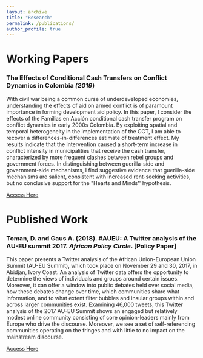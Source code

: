 ```yaml
---
layout: archive
title: "Research"
permalink: /publications/
author_profile: true
---
```



Working Papers
============

### The Effects of Conditional Cash Transfers on Conflict Dynamics in Colombia _(2019_)
With civil war being a common curse of underdeveloped economies, understanding the effects of aid 
on armed conflict is of paramount importance in forming development aid policy. In this paper, I 
consider the effects of the Familias en Acción conditional cash transfer program on conflict dynamics 
in early 2000s Colombia. By exploiting spatial and temporal heterogeneity in the implementation of the 
CCT, I am able to recover a differences-in-differences estimate of treatment effect. My results indicate
 that the intervention caused a short-term increase in conflict intensity in municipalities that receive
  the cash transfer, characterized by more frequent clashes between rebel groups and government forces. 
  In distinguishing between guerilla-side and government-side mechanisms, I find suggestive evidence that
   guerilla-side mechanisms are salient, consistent with increased rent-seeking activities, but no conclusive support for the 
   "Hearts and Minds'' hypothesis.
   
 [Access Here](https://drive.google.com/file/d/1LFhjJlpNK1urOol5-CCED-2reZm5VfLw/view?usp=sharing)
 


Published Work
==============
### Toman, D. and Gaus A. (2018). #AUEU: A Twitter analysis of the AU-EU summit 2017. _African Policy Circle_. [Policy Paper]

This paper presents a Twitter analysis of the African Union-European Union Summit (AU-EU Summit), which took place on November 29 and 30, 2017, in Abidjan, Ivory Coast. An analysis of Twitter data offers the opportunity to determine the views of individuals and groups around certain issues. Moreover, it can offer a window into public debates held over social media, how these debates change over time, which communities share what information, and to what extent filter bubbles and insular groups within and across larger communities exist. 
Examining 46,000 tweets, this Twitter analysis of the 2017 AU-EU Summit shows an engaged but relatively modest online community consisting of core opinion-leaders mainly from Europe who drive the discourse. Moreover, we see a set of self-referencing communities operating on the fringes and with little to no impact on the mainstream discourse. 

[Access Here](https://www.gppi.net/media/APC_2018__AUEU_Twitter_Analysis.pdf)